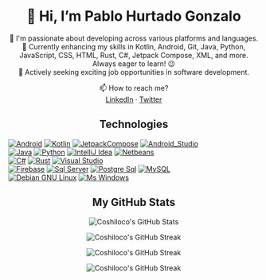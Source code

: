 <h1 align="center">👋 Hi, I’m Pablo Hurtado Gonzalo</h1>

<p align="center">
  👀 I'm passionate about developing across various platforms and languages. <br>
  🌱 Currently enhancing my skills in Kotlin, Android, Git, Java, Python, JavaScript, CSS, HTML, Rust, C#, Jetpack Compose, XML, and more. Always eager to learn! 😉 <br>
  💼 Actively seeking exciting job opportunities in software development.
</p>

<p align="center">
  📫 How to reach me?<br>
  <a href="https://www.linkedin.com/in/pablo-hurtado-gonzalo-9a5478237/">LinkedIn</a> ·
  <a href="https://twitter.com/willyfoca">Twitter</a>
</p>

<h2 align="center">Technologies</h2>

[![Android](https://img.shields.io/badge/Android-3DDC84?style=for-the-badge&logo=android&logoColor=white&labelColor=3DDC84)]()
[![Kotlin](https://img.shields.io/badge/Kotlin-0095D5?style=for-the-badge&logo=kotlin&logoColor=white&labelColor=0095D5)]()
[![JetpackCompose](https://img.shields.io/badge/JetpackCompose-4285F4?style=for-the-badge&logo=jetpackcompose&logoColor=white&labelColor=4285F4)]()
[![Android_Studio](https://img.shields.io/badge/Android_Studio-3DDC84?style=for-the-badge&logo=android-studio&logoColor=white&labelColor=3DDC84)]()
</br>
[![Java](https://img.shields.io/badge/Java-007396?style=for-the-badge&logo=openjdk&logoColor=white&labelColor=007396)]()
[![Python](https://img.shields.io/badge/Python-007396?style=for-the-badge&logo=openjdk&logoColor=white&labelColor=007396)]()
[![IntelliJ Idea](https://img.shields.io/badge/IntelliJ_Idea-0071C5?style=for-the-badge&logo=intellijidea&logoColor=white&labelColor=1B6AC6)]()
[![Netbeans](https://img.shields.io/badge/NetBeans-1B6AC6?style=for-the-badge&logo=apachenetbeanside&logoColor=white&labelColor=1B6AC6)]()
</br>
[![C#](https://img.shields.io/badge/C_Sharp-007396?style=for-the-badge&logo=csharp&logoColor=white&labelColor=007396)]()
[![Rust](https://img.shields.io/badge/Rust-007396?style=for-the-badge&logo=openjdk&logoColor=white&labelColor=007396)]()
[![Visual Studio](https://img.shields.io/badge/VisualStudio-1B6AC6?style=for-the-badge&logo=visualstudio&logoColor=white&labelColor=1B6AC6)]()
</br>
[![Firebase](https://img.shields.io/badge/Firebase-FFCA28?style=for-the-badge&logo=firebase&logoColor=white&labelColor=FFCA28)]()
[![Sql Server](https://img.shields.io/badge/SqlServer-FFCA28?style=for-the-badge&logo=microsoftsqlserver&logoColor=white&labelColor=FFCA28)]()
[![Postgre Sql](https://img.shields.io/badge/PostgreSql-4479A1?style=for-the-badge&logo=postgresql&logoColor=white&labelColor=4479A1)]()
[![MySQL](https://img.shields.io/badge/MySQL-4479A1?style=for-the-badge&logo=mysql&logoColor=white&labelColor=4479A1)]()
</br>
[![Debian GNU Linux](https://img.shields.io/badge/Debian_GNU_Linux-A81D33?style=for-the-badge&logo=debian&logoColor=white&labelColor=A81D33)]()
[![Ms Windows](https://img.shields.io/badge/Windows-0078D6?style=for-the-badge&logo=windows&logoColor=white&labelColor=0078D6)]()
</br>

<!-- Your GitHub stats cards -->
<h2 align="center">My GitHub Stats</h2>

<p align="center">
  <img src="https://github-readme-stats.vercel.app/api?username=coshiloco&show_icons=true&theme=dark" alt="Coshiloco's GitHub Stats" />
</p>

<p align="center">
  <img src="https://github-readme-streak-stats.herokuapp.com/?user=Coshiloco&count_private=true&theme=tokyonight" alt="Coshiloco's GitHub Streak" />
</p>

<p align="center">
  <img src="https://github-readme-streak-stats.herokuapp.com/?user=Coshiloco&count_private=true&theme=tokyonight" alt="Coshiloco's GitHub Streak" />
</p>

<p align="center">
  <img src="[https://github-readme-streak-stats.herokuapp.com/?user=Coshiloco&count_private=true&theme=tokyonight](https://github-readme-stats.vercel.app/api/top-langs/?username=coshiloco&layout=donut-vertical)" alt="Coshiloco's GitHub Streak" />
</p>
